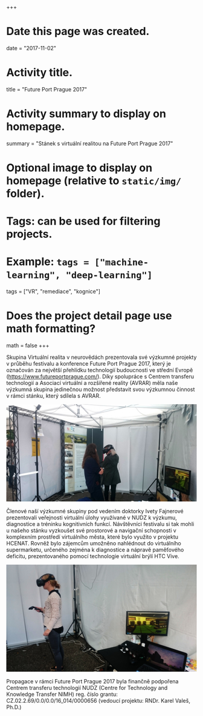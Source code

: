 +++
# Date this page was created.
date = "2017-11-02"

# Activity title.
title = "Future Port Prague 2017"

# Activity summary to display on homepage.
summary = "Stánek s virtuální realitou na Future Port Prague 2017"

# Optional image to display on homepage (relative to `static/img/` folder).

# Tags: can be used for filtering projects.
# Example: `tags = ["machine-learning", "deep-learning"]`
tags = ["VR", "remediace", "kognice"]

# Does the project detail page use math formatting?
math = false
+++

Skupina Virtuální realita v neurovědách prezentovala své výzkumné projekty v průběhu festivalu a konference Future Port Prague 2017, který je označován za největší přehlídku technologií budoucnosti ve střední Evropě (https://www.futureportprague.com/). 
Díky spolupráce s Centrem transferu technologií a Asociací virtuální a rozšířené reality (AVRAR) měla naše výzkumná skupina jedinečnou možnost představit svou výzkumnou činnost v rámci stánku, který sdílela s AVRAR. 

![](/img/activity/futureport/futureport01.jpg)

Členové naší výzkumné skupiny pod vedením doktorky Ivety Fajnerové prezentovali veřejnosti virtuální úlohy využívané v NUDZ k výzkumu, diagnostice a tréninku kognitivních funkcí. 
Návštěvníci festivalu si tak mohli u našeho stánku vyzkoušet své prostorové a navigační schopnosti v komplexním prostředí virtuálního města, které bylo využito v projektu HCENAT. 
Rovněž bylo zájemcům umožněno nahlédnout do virtuálního supermarketu, určeného zejména k diagnostice a nápravě paměťového deficitu, prezentovaného pomocí technologie virtuální brýlí HTC Vive. 

![](/img/activity/futureport/futureport02.jpg)

Propagace v rámci Future Port Prague 2017 byla finančně podpořena Centrem transferu technologií NUDZ (Centre for Technology and Knowledge Transfer NIMH) reg. číslo grantu: CZ.02.2.69/0.0/0.0/16_014/0000656 (vedoucí projektu: RNDr. Karel Valeš, Ph.D.)

